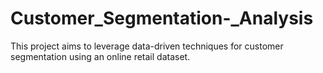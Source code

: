 # Customer_Segmentation-_Analysis
This project aims to leverage data-driven techniques for customer segmentation using an online retail dataset. 

